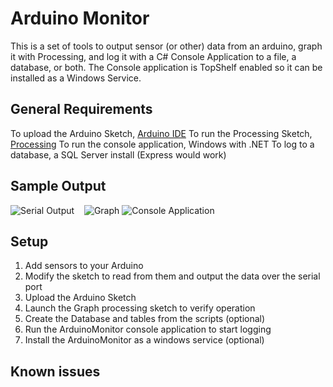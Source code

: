 # Arduino Monitor
This is a set of tools to output sensor (or other) data from an arduino, graph it with Processing, and log it with a C# Console Application to a file, a database, or both. The Console application is TopShelf enabled so it can be installed as a Windows Service.

## General Requirements

To upload the Arduino Sketch, [Arduino IDE](http://arduino.cc/en/main/software)
To run the Processing Sketch, [Processing](https://processing.org/download/)
To run the console application, Windows with .NET
To log to a database, a SQL Server install (Express would work)

## Sample Output

![Serial Output](https://raw2.github.com/Ehryk/ArduinoMonitor/master/Documentation/SampleSerial.png)
&nbsp;&nbsp;
![Graph](https://raw2.github.com/Ehryk/ArduinoMonitor/master/Documentation/SampleGraph.png)
![Console Application](https://raw2.github.com/Ehryk/ArduinoMonitor/master/Documentation/SampleOutput.png)

## Setup

1. Add sensors to your Arduino
1. Modify the sketch to read from them and output the data over the serial port
1. Upload the Arduino Sketch
1. Launch the Graph processing sketch to verify operation
1. Create the Database and tables from the scripts (optional)
1. Run the ArduinoMonitor console application to start logging
1. Install the ArduinoMonitor as a windows service (optional)

## Known issues
